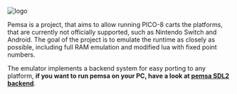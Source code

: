![logo](logo.png)

Pemsa is a project, that aims to allow running PICO-8 carts the platforms, that are currently not officially supported, such as Nintendo Switch and Android.
The goal of the project is to emulate the runtime as closely as possible, including full RAM emulation and modified lua with fixed point numbers.

The emulator implements a backend system for easy porting to any platform, **if you want to run pemsa on your PC, have a look at [pemsa SDL2 backend](https://github.com/egordorichev/pemsa-sdl)**.
